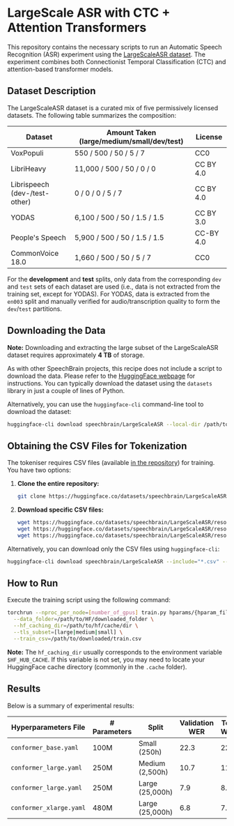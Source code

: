 # LargeScale ASR with CTC + Attention Transformers

This repository contains the necessary scripts to run an Automatic Speech Recognition (ASR) experiment using the [LargeScaleASR dataset](https://huggingface.co/datasets/speechbrain/LargeScaleASR). The experiment combines both Connectionist Temporal Classification (CTC) and attention-based transformer models.

## Dataset Description

The LargeScaleASR dataset is a curated mix of five permissively licensed datasets. The following table summarizes the composition:

| Dataset                         | Amount Taken (large/medium/small/dev/test) | License   |
| ------------------------------- | ------------------------------------------ | --------- |
| VoxPopuli                       | 550 / 500 / 50 / 5 / 7                       | CC0       |
| LibriHeavy                      | 11,000 / 500 / 50 / 0 / 0                    | CC BY 4.0 |
| Librispeech (dev-/test-other)    | 0 / 0 / 0 / 5 / 7                           | CC BY 4.0 |
| YODAS                           | 6,100 / 500 / 50 / 1.5 / 1.5                 | CC BY 3.0 |
| People's Speech                 | 5,900 / 500 / 50 / 1.5 / 1.5                 | CC-BY 4.0 |
| CommonVoice 18.0                | 1,660 / 500 / 50 / 5 / 7                     | CC0       |

For the **development** and **test** splits, only data from the corresponding `dev` and `test` sets of each dataset are used (i.e., data is not extracted from the training set, except for YODAS). For YODAS, data is extracted from the `en003` split and manually verified for audio/transcription quality to form the `dev`/`test` partitions.

## Downloading the Data

**Note:** Downloading and extracting the large subset of the LargeScaleASR dataset requires approximately **4 TB** of storage.

As with other SpeechBrain projects, this recipe does not include a script to download the data. Please refer to the [HuggingFace webpage](https://huggingface.co/datasets/speechbrain/LargeScaleASR) for instructions. You can typically download the dataset using the `datasets` library in just a couple of lines of Python.

Alternatively, you can use the `huggingface-cli` command-line tool to download the dataset:

```bash
huggingface-cli download speechbrain/LargeScaleASR --local-dir /path/to/local/dir --repo-type dataset
```

## Obtaining the CSV Files for Tokenization

The tokeniser requires CSV files (available [in the repository](https://huggingface.co/datasets/speechbrain/LargeScaleASR/tree/main)) for training. You have two options:

1. **Clone the entire repository:**

    ```bash
    git clone https://huggingface.co/datasets/speechbrain/LargeScaleASR
    ```

2. **Download specific CSV files:**

    ```bash
    wget https://huggingface.co/datasets/speechbrain/LargeScaleASR/resolve/main/largescaleasr_large_train.csv?download=true
    wget https://huggingface.co/datasets/speechbrain/LargeScaleASR/resolve/main/largescaleasr_medium_train.csv?download=true
    wget https://huggingface.co/datasets/speechbrain/LargeScaleASR/resolve/main/largescaleasr_small_train.csv?download=true
    ```

Alternatively, you can download only the CSV files using `huggingface-cli`:

```bash
huggingface-cli download speechbrain/LargeScaleASR --include="*.csv" --local-dir /path/to/local/dir --repo-type dataset
```

## How to Run

Execute the training script using the following command:

```bash
torchrun --nproc_per_node=[number_of_gpus] train.py hparams/{hparam_file}.py \
  --data_folder=/path/to/HF/downloaded_folder \
  --hf_caching_dir=/path/to/hf/cache/dir \
  --tls_subset=[large|medium|small] \
  --train_csv=/path/to/downloaded/train.csv
```

**Note:** The `hf_caching_dir` usually corresponds to the environment variable `$HF_HUB_CACHE`. If this variable is not set, you may need to locate your HuggingFace cache directory (commonly in the `.cache` folder).

## Results

Below is a summary of experimental results:

| Hyperparameters File    | # Parameters | Split             | Validation WER | Test WER | GPUs          | HuggingFace Link                                                             |
| ----------------------- | ------------ | ----------------- | -------------- | -------- | ------------- | ---------------------------------------------------------------------------- |
| `conformer_base.yaml`   | 100M         | Small (250h)      | 22.3           | 22.7     | 4xV100 32GB   | N/A                                                                          |
| `conformer_large.yaml`  | 250M         | Medium (2,500h)   | 10.7           | 11.9     | 4xV100 32GB   | N/A                                                                          |
| `conformer_large.yaml`  | 250M         | Large (25,000h)   | 7.9            | 8.8      | 8xV100 32GB   | N/A                                                                          |
| `conformer_xlarge.yaml` | 480M         | Large (25,000h)   | 6.8            | 7.5      | 8xV100 32GB   | [Model](https://huggingface.co/speechbrain/asr-conformer-largescaleasr) |
